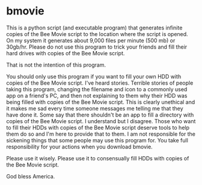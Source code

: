 # bmovie
This is a python script (and executable program) that generates infinite copies of the Bee Movie script to the location 
where the script is opened. On my system it generates about 9,000 files per minute (500 mb) or 30gb/hr. Please do not 
use this program to trick your friends and fill their hard drives with copies of the Bee Movie script. 

That is not the intention of this program. 

You should only use this program if you want to fill your own HDD with copies of the Bee Movie script. I've heard 
stories. Terrible stories of people taking this program, changing the filename and icon to a commonly used app on a 
friend's PC, and then not explaining to them why their HDD was being filled with copies of the Bee Movie script. This 
is clearly unethical and it makes me sad every time someone messages me telling me that they have done it. Some say 
that there shouldn't be an app to fill a directory with copies of the Bee Movie script. I understand but I disagree. 
Those who want to fill their HDDs with copies of the Bee Movie script deserve tools to help them do so and I'm here 
to provide that to them. I am not responsible for the sickening things that some people may use this program for. You 
take full responsibility for your actions when you download bmovie. 

Please use it wisely. Please use it to consensually fill HDDs with copies of the Bee Movie script. 

God bless America.
